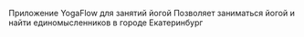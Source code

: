 Приложение YogaFlow для занятий йогой
Позволяет заниматься йогой и найти  единомысленников в городе Екатеринбург


